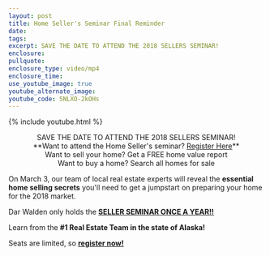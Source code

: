 ```yaml
---
layout: post
title: Home Seller's Seminar Final Reminder
date:
tags:
excerpt: SAVE THE DATE TO ATTEND THE 2018 SELLERS SEMINAR!
enclosure:
pullquote:
enclosure_type: video/mp4
enclosure_time:
use_youtube_image: true
youtube_alternate_image:
youtube_code: 5NLXO-2kOHs
---
```


{% include youtube.html %}

<center>SAVE THE DATE TO ATTEND THE 2018 SELLERS SEMINAR!</center>

<center>**Want to attend the Home Seller's seminar? <u>Register Here</u>**</center>

<center>Want to sell your home? Get a FREE home value report<br>Want to buy a home? Search all homes for sale</center>

On March 3, our team of local real estate experts will reveal the **essential home selling secrets** you'll need to get a jumpstart on preparing your home for the 2018 market.&nbsp;

Dar Walden only holds the <u><strong>SELLER SEMINAR ONCE A YEAR!!</strong></u>

Learn from the **#1 Real Estate Team in the state of Alaska!**

Seats are limited, so **<u>register now!</u>**